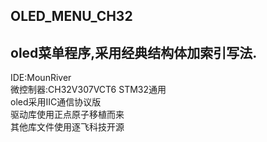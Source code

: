 ## OLED_MENU_CH32     
## oled菜单程序,采用经典结构体加索引写法.     
IDE:MounRiver    
微控制器:CH32V307VCT6 STM32通用    
oled采用IIC通信协议版     
驱动库使用正点原子移植而来    
其他库文件使用逐飞科技开源    
